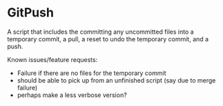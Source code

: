 GitPush
=======

A script that includes the committing any uncommitted files into a temporary commit, a pull, a reset to undo the temporary commit, and a push.


Known issues/feature requests:
- Failure if there are no files for the temporary commit
- should be able to pick up from an unfinished script (say due to merge failure) 
- perhaps make a less verbose version?
